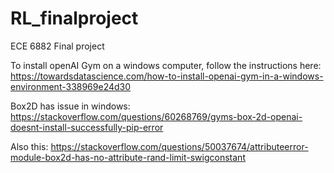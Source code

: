 # RL_finalproject
ECE 6882 Final project

To install openAI Gym on a windows computer, follow the instructions here:
https://towardsdatascience.com/how-to-install-openai-gym-in-a-windows-environment-338969e24d30

Box2D has issue in windows:
https://stackoverflow.com/questions/60268769/gyms-box-2d-openai-doesnt-install-successfully-pip-error

Also this:
https://stackoverflow.com/questions/50037674/attributeerror-module-box2d-has-no-attribute-rand-limit-swigconstant
